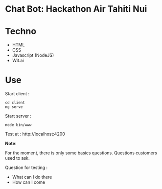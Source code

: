 # Chat Bot: Hackathon Air Tahiti Nui

# Techno 

* HTML
* CSS
* Javascript (NodeJS)
* Wit.ai

# Use

Start client : 
```
cd client
ng serve
```

Start server : 
```
node bin/www
```

Test at : http://localhost:4200

**Note**:

For the moment, there is only some basics questions. Questions customers used to ask.

Question for testing : 
* What can I do there
* How can I come